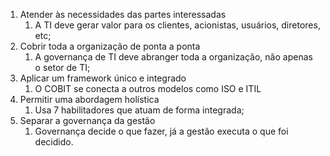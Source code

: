 1. Atender às necessidades das partes interessadas
	1. A TI deve gerar valor para os clientes, acionistas, usuários, diretores, etc;
2. Cobrir toda a organização de ponta a ponta
	1. A governança de TI deve abranger toda a organização, não apenas o setor de TI;
3. Aplicar um framework único e integrado
	1. O COBIT se conecta a outros modelos como ISO e ITIL
4. Permitir uma abordagem holística
	1. Usa 7 habilitadores que atuam de forma integrada;
5. Separar a governança da gestão
	1. Governança decide o que fazer, já a gestão executa o que foi decidido.